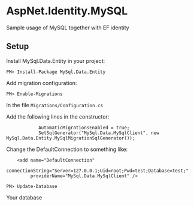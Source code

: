# AspNet.Identity.MySQL
Sample usage of MySQL together with EF identity

## Setup
 
Install MySql.Data.Entity in your project:

```PM> Install-Package MySql.Data.Entity```

Add migration configuration:

```PM> Enable-Migrations```

In the file ```Migrations/Configuration.cs```

Add the following lines in the constructor:

```
            AutomaticMigrationsEnabled = true;
            SetSqlGenerator("MySql.Data.MySqlClient", new MySql.Data.Entity.MySqlMigrationSqlGenerator());
```

Change the DefaultConnection to something like:

```
    <add name="DefaultConnection" 
         connectionString="Server=127.0.0.1;Uid=root;Pwd=test;Database=test;"
         providerName="MySql.Data.MySqlClient" />
```

```PM> Update-Database```

Your database 